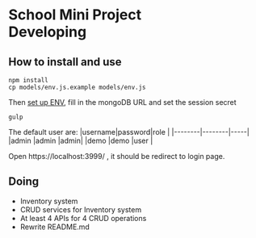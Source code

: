 # **School Mini Project <br> Developing**

## How to install and use

```
npm install
cp models/env.js.example models/env.js
```
Then [set up ENV](models/env.js), fill in the mongoDB URL and set the session secret

```
gulp
```

The default user are:
|username|password|role |
|--------|--------|-----|
|admin   |admin   |admin|
|demo    |demo    |user |

Open https://localhost:3999/ , it should be redirect to login page.

## Doing
- Inventory system
- CRUD services for Inventory system
- At least 4 APIs for 4 CRUD operations
- Rewrite README.md
